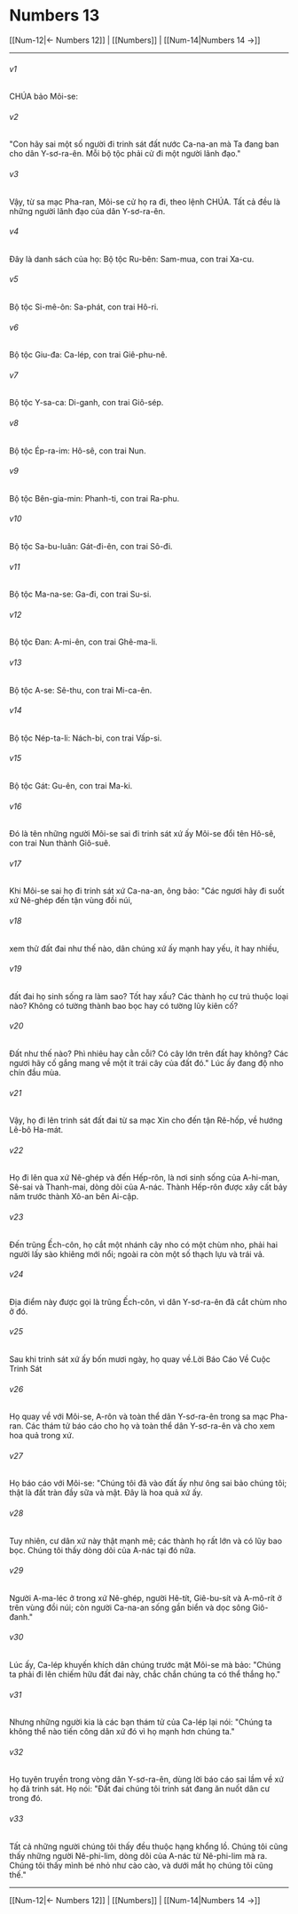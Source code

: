 # Numbers 13

[[Num-12|← Numbers 12]] | [[Numbers]] | [[Num-14|Numbers 14 →]]
***



###### v1 
CHÚA bảo Môi-se: 

###### v2 
"Con hãy sai một số người đi trinh sát đất nước Ca-na-an mà Ta đang ban cho dân Y-sơ-ra-ên. Mỗi bộ tộc phải cử đi một người lãnh đạo." 

###### v3 
Vậy, từ sa mạc Pha-ran, Môi-se cử họ ra đi, theo lệnh CHÚA. Tất cả đều là những người lãnh đạo của dân Y-sơ-ra-ên. 

###### v4 
Đây là danh sách của họ: Bộ tộc Ru-bên: Sam-mua, con trai Xa-cu. 

###### v5 
Bộ tộc Si-mê-ôn: Sa-phát, con trai Hô-ri. 

###### v6 
Bộ tộc Giu-đa: Ca-lép, con trai Giê-phu-nê. 

###### v7 
Bộ tộc Y-sa-ca: Di-ganh, con trai Giô-sép. 

###### v8 
Bộ tộc Ép-ra-im: Hô-sê, con trai Nun. 

###### v9 
Bộ tộc Bên-gia-min: Phanh-ti, con trai Ra-phu. 

###### v10 
Bộ tộc Sa-bu-luân: Gát-đi-ên, con trai Sô-đi. 

###### v11 
Bộ tộc Ma-na-se: Ga-đi, con trai Su-si. 

###### v12 
Bộ tộc Đan: A-mi-ên, con trai Ghê-ma-li. 

###### v13 
Bộ tộc A-se: Sê-thu, con trai Mi-ca-ên. 

###### v14 
Bộ tộc Nép-ta-li: Nách-bi, con trai Vấp-si. 

###### v15 
Bộ tộc Gát: Gu-ên, con trai Ma-ki. 

###### v16 
Đó là tên những người Môi-se sai đi trinh sát xứ ấy Môi-se đổi tên Hô-sê, con trai Nun thành Giô-suê. 

###### v17 
Khi Môi-se sai họ đi trinh sát xứ Ca-na-an, ông bảo: "Các ngươi hãy đi suốt xứ Nê-ghép đến tận vùng đồi núi, 

###### v18 
xem thử đất đai như thế nào, dân chúng xứ ấy mạnh hay yếu, ít hay nhiều, 

###### v19 
đất đai họ sinh sống ra làm sao? Tốt hay xấu? Các thành họ cư trú thuộc loại nào? Không có tường thành bao bọc hay có tường lũy kiên cố? 

###### v20 
Đất như thế nào? Phì nhiêu hay cằn cỗi? Có cây lớn trên đất hay không? Các ngươi hãy cố gắng mang về một ít trái cây của đất đó." Lúc ấy đang độ nho chín đầu mùa. 

###### v21 
Vậy, họ đi lên trinh sát đất đai từ sa mạc Xin cho đến tận Rê-hốp, về hướng Lê-bô Ha-mát. 

###### v22 
Họ đi lên qua xứ Nê-ghép và đến Hếp-rôn, là nơi sinh sống của A-hi-man, Sê-sai và Thanh-mai, dòng dõi của A-nác. Thành Hếp-rôn được xây cất bảy năm trước thành Xô-an bên Ai-cập. 

###### v23 
Đến trũng Ếch-côn, họ cắt một nhánh cây nho có một chùm nho, phải hai người lấy sào khiêng mới nổi; ngoài ra còn một số thạch lựu và trái vả. 

###### v24 
Địa điểm này được gọi là trũng Ếch-côn, vì dân Y-sơ-ra-ên đã cắt chùm nho ở đó. 

###### v25 
Sau khi trinh sát xứ ấy bốn mươi ngày, họ quay về.Lời Báo Cáo Về Cuộc Trinh Sát 

###### v26 
Họ quay về với Môi-se, A-rôn và toàn thể dân Y-sơ-ra-ên trong sa mạc Pha-ran. Các thám tử báo cáo cho họ và toàn thể dân Y-sơ-ra-ên và cho xem hoa quả trong xứ. 

###### v27 
Họ báo cáo với Môi-se: "Chúng tôi đã vào đất ấy như ông sai bảo chúng tôi; thật là đất tràn đầy sữa và mật. Đây là hoa quả xứ ấy. 

###### v28 
Tuy nhiên, cư dân xứ này thật mạnh mẽ; các thành họ rất lớn và có lũy bao bọc. Chúng tôi thấy dòng dõi của A-nác tại đó nữa. 

###### v29 
Người A-ma-léc ở trong xứ Nê-ghép, người Hê-tít, Giê-bu-sít và A-mô-rít ở trên vùng đồi núi; còn người Ca-na-an sống gần biển và dọc sông Giô-đanh." 

###### v30 
Lúc ấy, Ca-lép khuyến khích dân chúng trước mặt Môi-se mà bảo: "Chúng ta phải đi lên chiếm hữu đất đai này, chắc chắn chúng ta có thể thắng họ." 

###### v31 
Nhưng những người kia là các bạn thám tử của Ca-lép lại nói: "Chúng ta không thể nào tiến công dân xứ đó vì họ mạnh hơn chúng ta." 

###### v32 
Họ tuyên truyền trong vòng dân Y-sơ-ra-ên, dùng lời báo cáo sai lầm về xứ họ đã trinh sát. Họ nói: "Đất đai chúng tôi trinh sát đang ăn nuốt dân cư trong đó. 

###### v33 
Tất cả những người chúng tôi thấy đều thuộc hạng khổng lồ. Chúng tôi cũng thấy những người Nê-phi-lim, dòng dõi của A-nác từ Nê-phi-lim mà ra. Chúng tôi thấy mình bé nhỏ như cào cào, và dưới mắt họ chúng tôi cũng thế."

***
[[Num-12|← Numbers 12]] | [[Numbers]] | [[Num-14|Numbers 14 →]]
